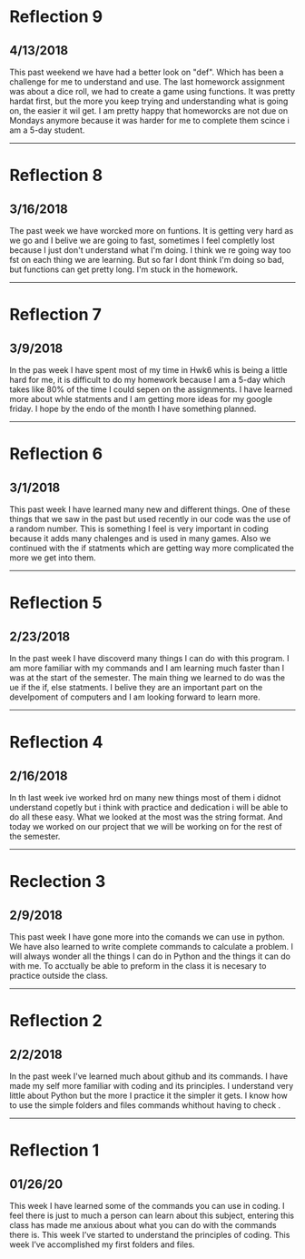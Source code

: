 # Reflection 9

## 4/13/2018

This past weekend we have had a better look on "def". Which has been a challenge for me to 
understand and use. The last homeworck assignment was about a dice roll, we had to create a 
game using functions. It was pretty hardat first, but the more you keep trying and understanding
what is going on, the easier it wil get. I am pretty happy that homeworcks are not due on Mondays anymore
because it was harder for me to complete them scince i am a 5-day student. 

---

# Reflection 8

## 3/16/2018

The past week we have worcked more on funtions. It is getting very hard as we go and I 
belive we are going to fast, sometimes I feel completly lost because I just don't understand
what I'm doing. I think we re going way too fst on each thing we are learning. But so far 
I dont think I'm doing so bad, but functions can get pretty long. I'm stuck in the homework.
 
---

# Reflection 7

## 3/9/2018

In the pas week I have spent most of my time in Hwk6 whis is being a little hard for me,
it is difficult to do my homework because I am a 5-day which takes like 80% of the time I 
could sepen on the assignments. I have learned more about whle statments and I am getting 
more ideas for my google friday. I hope by the endo of the month I have something planned.

---

# Reflection 6

## 3/1/2018

This past week I have learned many new and different things. One of these things that we
saw in the past but used recently in our code was the use of a random number. This is 
something I feel is very important in coding because it adds many chalenges and is used
in many games. Also we continued with the if statments which are getting way more complicated
the more we get into them.

---

# Reflection 5

## 2/23/2018

In the past week I have discoverd many things I can do with this program. I am more familiar
with my commands and I am learning much faster than I was at the start of the semester.
The main thing we learned to do was the ue if the if, else statments. I belive they are 
an important part on the develpoment of computers and I am looking forward to learn more.

---

# Reflection 4

## 2/16/2018

In th last week ive worked hrd on many new things most of them i didnot understand copetly
but i think with practice and dedication i will be able to do all these easy.
What we looked at the most was the string format.
And today we worked on our project that we will be working on for the rest of the semester.

---

# Reclection 3

## 2/9/2018

This past week I have gone more into the comands we can use in python.
We have also learned to write complete commands to calculate a problem.
I will always wonder all the things I can do in Python and the things it can do with me.
To acctually be able to preform in the class it is necesary to practice outside the class. 

---

# Reflection 2

## 2/2/2018

In the past week I've learned much about github and its commands.
I have made my self more familiar with coding and its principles.
I understand very little about Python but the more I practice it the simpler it gets.
I know how to use the simple folders and files commands whithout having to check .

---

# Reflection 1

## 01/26/20

This week I have learned some of the commands you can use in coding.
I feel there is just to much a person can learn about this subject, entering this class has made me anxious about what you can do with the commands there is. 
This week I’ve started to understand the principles of coding.
This week I’ve accomplished my first folders and files.



